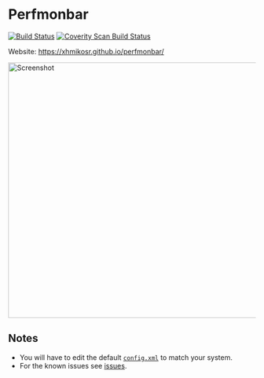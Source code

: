 # Perfmonbar

[![Build Status](https://github.com/XhmikosR/perfmonbar/workflows/CI/badge.svg?branch=master)](https://github.com/XhmikosR/perfmonbar/actions?query=workflow%3ACI+branch%3Amaster)
[![Coverity Scan Build Status](https://img.shields.io/coverity/scan/1105.svg)](https://scan.coverity.com/projects/1105)

Website: <https://xhmikosr.github.io/perfmonbar/>

<img src="https://xhmikosr.github.io/perfmonbar/img/screenshot@2x.jpg" alt="Screenshot" width="520">

## Notes

* You will have to edit the default [`config.xml`](https://github.com/XhmikosR/perfmonbar/blob/master/src/config.xml) to match your system.
* For the known issues see [issues](https://github.com/XhmikosR/perfmonbar/issues).
